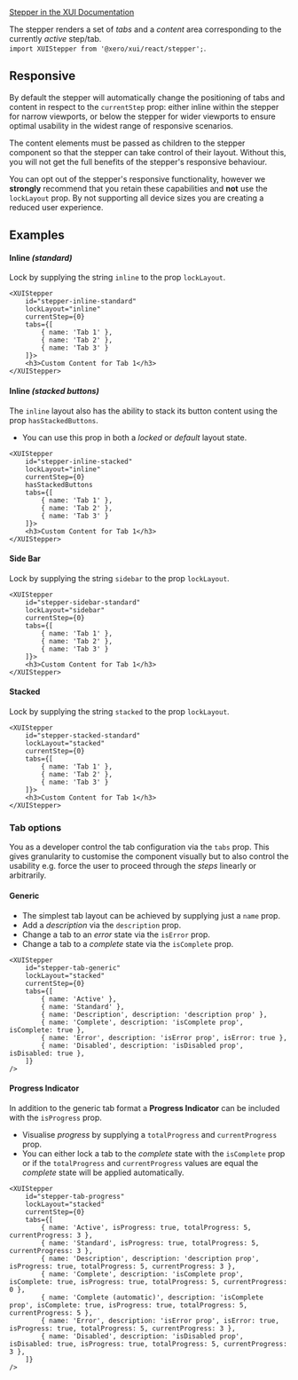 <div class="xui-margin-vertical">
	<a href="../section-compounds-navigation-stepper.html" isDocLink>Stepper in the XUI Documentation</a>
</div>

The stepper renders a set of _tabs_ and a _content_ area corresponding to the currently _active_ step/tab.<br />`import XUIStepper from '@xero/xui/react/stepper';`.

## Responsive

By default the stepper will automatically change the positioning of tabs and content in respect to the `currentStep` prop: either inline within the stepper for narrow viewports, or below the stepper for wider viewports to ensure optimal usability in the widest range of responsive scenarios.

The content elements must be passed as children to the stepper component so that the stepper can take control of their layout. Without this, you will not get the full benefits of the stepper's responsive behaviour.

You can opt out of the stepper's responsive functionality, however we **strongly** recommend that you retain these capabilities and **not** use the `lockLayout` prop. By not supporting all device sizes you are creating a reduced user experience.

## Examples

#### Inline *(standard)*

Lock by supplying the string `inline` to the prop `lockLayout`.

```
<XUIStepper
	id="stepper-inline-standard"
	lockLayout="inline"
	currentStep={0}
	tabs={[
		{ name: 'Tab 1' },
		{ name: 'Tab 2' },
		{ name: 'Tab 3' }
	]}>
	<h3>Custom Content for Tab 1</h3>
</XUIStepper>
```

#### Inline *(stacked buttons)*

The `inline` layout also has the ability to stack its button content using the prop `hasStackedButtons`.

+ You can use this prop in both a _locked_ or _default_ layout state.

```
<XUIStepper
	id="stepper-inline-stacked"
	lockLayout="inline"
	currentStep={0}
	hasStackedButtons
	tabs={[
		{ name: 'Tab 1' },
		{ name: 'Tab 2' },
		{ name: 'Tab 3' }
	]}>
	<h3>Custom Content for Tab 1</h3>
</XUIStepper>
```

#### Side Bar

Lock by supplying the string `sidebar` to the prop `lockLayout`.

```
<XUIStepper
	id="stepper-sidebar-standard"
	lockLayout="sidebar"
	currentStep={0}
	tabs={[
		{ name: 'Tab 1' },
		{ name: 'Tab 2' },
		{ name: 'Tab 3' }
	]}>
	<h3>Custom Content for Tab 1</h3>
</XUIStepper>
```

#### Stacked

Lock by supplying the string `stacked` to the prop `lockLayout`.

```
<XUIStepper
	id="stepper-stacked-standard"
	lockLayout="stacked"
	currentStep={0}
	tabs={[
		{ name: 'Tab 1' },
		{ name: 'Tab 2' },
		{ name: 'Tab 3' }
	]}>
	<h3>Custom Content for Tab 1</h3>
</XUIStepper>
```

### Tab options

You as a developer control the tab configuration via the `tabs` prop. This gives granularity to customise the component visually but to also control the usability e.g. force the user to proceed through the *steps* linearly or arbitrarily.

#### Generic

+ The simplest tab layout can be achieved by supplying just a `name` prop.
+ Add a *description* via the `description` prop.
+ Change a tab to an *error* state via the `isError` prop.
+ Change a tab to a *complete* state via the `isComplete` prop.

```
<XUIStepper
	id="stepper-tab-generic"
	lockLayout="stacked"
	currentStep={0}
	tabs={[
		{ name: 'Active' },
		{ name: 'Standard' },
		{ name: 'Description', description: 'description prop' },
		{ name: 'Complete', description: 'isComplete prop', isComplete: true },
		{ name: 'Error', description: 'isError prop', isError: true },
		{ name: 'Disabled', description: 'isDisabled prop', isDisabled: true },
	]}
/>
```

#### Progress Indicator

In addition to the generic tab format a **Progress Indicator** can be included with the `isProgress` prop.

+ Visualise *progress* by supplying a `totalProgress` and `currentProgress` prop.
+ You can either lock a tab to the *complete* state with the `isComplete` prop or if the `totalProgress` and `currentProgress` values are equal the *complete* state
will be applied automatically.

```
<XUIStepper
	id="stepper-tab-progress"
	lockLayout="stacked"
	currentStep={0}
	tabs={[
		{ name: 'Active', isProgress: true, totalProgress: 5, currentProgress: 3 },
		{ name: 'Standard', isProgress: true, totalProgress: 5, currentProgress: 3 },
		{ name: 'Description', description: 'description prop', isProgress: true, totalProgress: 5, currentProgress: 3 },
		{ name: 'Complete', description: 'isComplete prop', isComplete: true, isProgress: true, totalProgress: 5, currentProgress: 0 },
		{ name: 'Complete (automatic)', description: 'isComplete prop', isComplete: true, isProgress: true, totalProgress: 5, currentProgress: 5 },
		{ name: 'Error', description: 'isError prop', isError: true, isProgress: true, totalProgress: 5, currentProgress: 3 },
		{ name: 'Disabled', description: 'isDisabled prop', isDisabled: true, isProgress: true, totalProgress: 5, currentProgress: 3 },
	]}
/>
```

